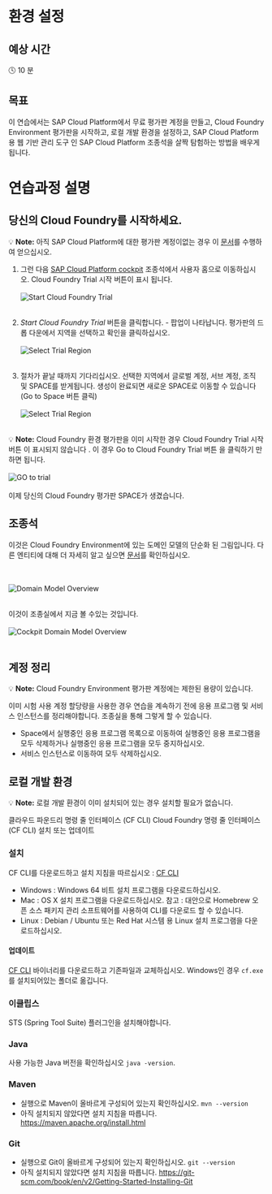 # 환경 설정


## 예상 시간

:clock4: 10 분

## 목표

이 연습에서는 SAP Cloud Platform에서 무료 평가판 계정을 만들고, Cloud Foundry Environment 평가판을 시작하고, 로컬 개발 환경을 설정하고, SAP Cloud Platform 용 웹 기반 관리 도구 인 SAP Cloud Platform 조종석을 살짝 탐험하는 방법을 배우게 됩니다.

# 연습과정 설명

## 당신의 Cloud Foundry를 시작하세요.

:bulb: **Note:** 아직 SAP Cloud Platform에 대한 평가판 계정이없는 경우 이 [문서](https://www.sap.com/developer/tutorials/hcp-create-trial-account.html)를 수행하여 얻으십시오.

1. 그런 다음 [SAP Cloud Platform cockpit](https://account.hana.ondemand.com/#/home/welcome) 조종석에서 사용자 홈으로 이동하십시오. Cloud Foundry Trial 시작 버튼이 표시 됩니다.
<br><br>
![Start Cloud Foundry Trial](/img/start_cf_trial.png?raw=true)
<br><br>
2. *Start Cloud Foundry Trial* 버튼을 클릭합니다. - 팝업이 나타납니다. 평가판의 드롭 다운에서 지역을 선택하고 확인을 클릭하십시오.
<br><br>
![Select Trial Region](/img/select_trial_region.png?raw=true)
<br><br>

3. 절차가 끝날 때까지 기다리십시오. 선택한 지역에서 글로벌 계정, 서브 계정, 조직 및 SPACE를 받게됩니다. 생성이 완료되면 새로운 SPACE로 이동할 수 있습니다 (Go to Space 버튼 클릭)
<br><br>
![Select Trial Region](/img/go_to_space.png?raw=true)
<br><br>

:bulb: **Note:** Cloud Foundry 환경 평가판을 이미 시작한 경우 Cloud Foundry Trial 시작 버튼 이 표시되지 않습니다 . 이 경우 Go to Cloud Foundry Trial 버튼 을 클릭하기 만하면 됩니다.
<br><br>
![GO to trial](/img/go_to_trial_button.png?raw=true)
<br><br>
이제 당신의 Cloud Foundry 평가판 SPACE가 생겼습니다.

## 조종석
이것은 Cloud Foundry Environment에 있는 도메인 모델의 단순화 된 그림입니다. 다른 엔티티에 대해 더 자세히 알고 싶으면 [문서](https://help.sap.com/viewer/65de2977205c403bbc107264b8eccf4b/Cloud/en-US/8ed4a705efa0431b910056c0acdbf377.html)를 확인하십시오.

<br><br>
![Domain Model Overview](/img/domain_model.png?raw=true)
<br><br>

이것이 조종실에서 지금 볼 수있는 것입니다.
<br><br>
![Cockpit Domain Model Overview](/img/cockpit_domain_model.png?raw=true)
<br><br>

## 계정 정리

:bulb: **Note:** Cloud Foundry Environment 평가판 계정에는 제한된 용량이 있습니다.

이미 시험 사용 계정 할당량을 사용한 경우 연습을 계속하기 전에 응용 프로그램 및 서비스 인스턴스를 정리해야합니다. 조종실을 통해 그렇게 할 수 있습니다.

- Space에서 실행중인 응용 프로그램 목록으로 이동하여 실행중인 응용 프로그램을 모두 삭제하거나 실행중인 응용 프로그램을 모두 중지하십시오.
- 서비스 인스턴스로 이동하여 모두 삭제하십시오.

## 로컬 개발 환경

:bulb: **Note:** 로컬 개발 환경이 이미 설치되어 있는 경우 설치할 필요가 없습니다.

클라우드 파운드리 명령 줄 인터페이스 (CF CLI)
Cloud Foundry 명령 줄 인터페이스 (CF CLI) 설치 또는 업데이트

### 설치
CF CLI를 다운로드하고 설치 지침을 따르십시오 : [CF CLI](https://github.com/cloudfoundry/cli#downloads)

- Windows : Windows 64 비트 설치 프로그램을 다운로드하십시오.
- Mac : OS X 설치 프로그램을 다운로드하십시오. 참고 : 대안으로 Homebrew 오픈 소스 패키지 관리 소프트웨어를 사용하여 CLI를 다운로드 할 수 있습니다.
- Linux : Debian / Ubuntu 또는 Red Hat 시스템 용 Linux 설치 프로그램을 다운로드하십시오.

#### 업데이트
[CF CLI](https://github.com/cloudfoundry/cli#downloads) 바이너리를 다운로드하고 기존파일과 교체하십시오. Windows인 경우 `cf.exe`를 설치되어있는 폴더로 옮깁니다.

### 이클립스
STS (Spring Tool Suite) 플러그인을 설치해야합니다.

### Java
사용 가능한 Java 버전을 확인하십시오 `java -version`.

### Maven
- 실행으로 Maven이 올바르게 구성되어 있는지 확인하십시오. `mvn --version`
- 아직 설치되지 않았다면 설치 지침을 따릅니다. https://maven.apache.org/install.html

### Git
- 실행으로 Git이 올바르게 구성되어 있는지 확인하십시오. `git --version`
- 아직 설치되지 않았다면 설치 지침을 따릅니다. https://git-scm.com/book/en/v2/Getting-Started-Installing-Git
